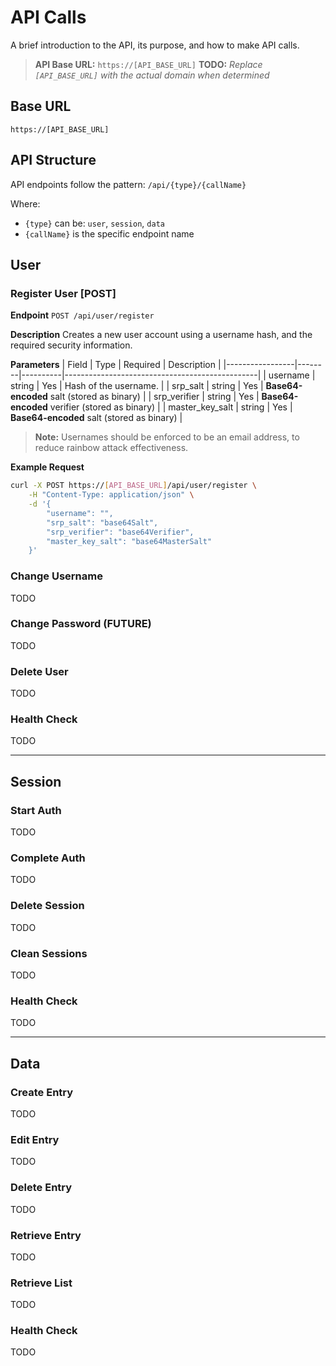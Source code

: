 # API Calls

A brief introduction to the API, its purpose, and how to make API calls.

> **API Base URL:** `https://[API_BASE_URL]`
> **TODO:** *Replace `[API_BASE_URL]` with the actual domain when determined*

## Base URL
```https://[API_BASE_URL]```

## API Structure
API endpoints follow the pattern: `/api/{type}/{callName}`

Where:
- `{type}` can be: `user`, `session`, `data`
- `{callName}` is the specific endpoint name

## User

### Register User [POST]
**Endpoint**
`POST /api/user/register`

**Description**
Creates a new user account using a username hash, and the required security information.

**Parameters**
| Field           | Type   | Required | Description                                    |
|-----------------|--------|----------|------------------------------------------------|
| username        | string | Yes      | Hash of the username.                          |
| srp_salt        | string | Yes      | **Base64-encoded** salt (stored as binary)     |
| srp_verifier    | string | Yes      | **Base64-encoded** verifier (stored as binary) |
| master_key_salt | string | Yes      | **Base64-encoded** salt (stored as binary)     |

> **Note:** Usernames should be enforced to be an email address, to reduce rainbow attack effectiveness.

**Example Request**
```bash
curl -X POST https://[API_BASE_URL]/api/user/register \
    -H "Content-Type: application/json" \
    -d '{
        "username": "",
        "srp_salt": "base64Salt",
        "srp_verifier": "base64Verifier",
        "master_key_salt": "base64MasterSalt"
    }'
```

### Change Username
TODO

### Change Password (FUTURE)
TODO

### Delete User
TODO

### Health Check
TODO

---


## Session

### Start Auth
TODO

### Complete Auth
TODO

### Delete Session
TODO

### Clean Sessions
TODO

### Health Check
TODO

---


## Data

### Create Entry
TODO

### Edit Entry
TODO

### Delete Entry
TODO

### Retrieve Entry
TODO

### Retrieve List
TODO

### Health Check
TODO
